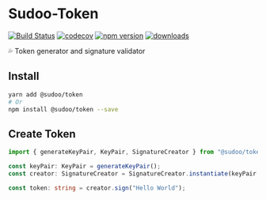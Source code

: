 # Sudoo-Token

[![Build Status](https://travis-ci.com/SudoDotDog/Sudoo-Token.svg?branch=master)](https://travis-ci.com/SudoDotDog/Sudoo-Token)
[![codecov](https://codecov.io/gh/SudoDotDog/Sudoo-Token/branch/master/graph/badge.svg)](https://codecov.io/gh/SudoDotDog/Sudoo-Token)
[![npm version](https://badge.fury.io/js/%40sudoo%2Ftoken.svg)](https://www.npmjs.com/package/@sudoo/token)
[![downloads](https://img.shields.io/npm/dm/@sudoo/token.svg)](https://www.npmjs.com/package/@sudoo/token)

:sweat_drops: Token generator and signature validator

## Install

```sh
yarn add @sudoo/token
# Or
npm install @sudoo/token --save
```

## Create Token

```ts
import { generateKeyPair, KeyPair, SignatureCreator } from "@sudoo/token";

const keyPair: KeyPair = generateKeyPair();
const creator: SignatureCreator = SignatureCreator.instantiate(keyPair.private);

const token: string = creator.sign("Hello World");
```
